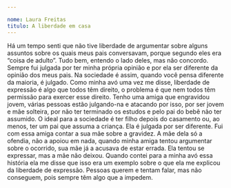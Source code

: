 ```yaml
---

nome: Laura Freitas
titulo: A liberdade em casa
---
```


Há um tempo senti que não tive liberdade de argumentar sobre alguns assuntos sobre os quais meus pais conversavam, porque segundo eles era “coisa de adulto”. Tudo bem, entendo o lado deles, mas não concordo. 
Sempre fui julgada por ter minha própria opinião e por ela ser diferente da opinião dos meus pais. Na sociedade é assim, quando você pensa diferente da maioria, é julgado. Como minha avó uma vez me disse, liberdade de expressão é algo que todos têm direito, o problema é que nem todos têm permissão para exercer esse direito. 
Tenho uma amiga que engravidou jovem, várias pessoas estão  julgando-na e atacando por isso, por ser jovem e mãe solteira, por não ter terminado os estudos e pelo pai do bebê não ter assumido. O ideal para a sociedade é ter filho depois do casamento ou, ao menos, ter um pai que assuma a criança. Ela é julgada por ser diferente. 
Fui com essa amiga contar a sua mãe sobre a gravidez. A mãe dela só a ofendia, não a apoiou em nada, quando minha amiga tentou argumentar sobre o ocorrido, sua mãe já a acusava de estar errada. Ela tentou se expressar, mas a mãe não deixou. 
Quando contei para a minha avó essa história ela me disse que isso era um exemplo sobre o que ela me explicou da liberdade de expressão. Pessoas querem e tentam falar, mas não conseguem, pois sempre têm algo que a impedem.
